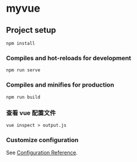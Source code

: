 # myvue

## Project setup

```
npm install
```

### Compiles and hot-reloads for development

```
npm run serve
```

### Compiles and minifies for production

```
npm run build
```

### 查看 vue 配置文件

```
vue inspect > output.js
```

### Customize configuration

See [Configuration Reference](https://cli.vuejs.org/config/).



